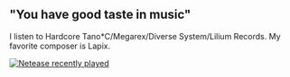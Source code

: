 ## "You have good taste in music"

I listen to Hardcore Tano*C/Megarex/Diverse System/Lilium Records. My favorite composer is Lapix.

[![Netease recently played](https://netease-recent-profile.vercel.app/?id=40276893&title=Recently&nbsp;into...&show_percent=1&number=8&column=2)](https://netease-recent-profile.vercel.app/?id=40276893&title=Recently&nbsp;into...&show_percent=1&number=8&column=2)
